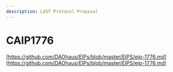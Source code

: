 ```yaml
---
description: L£GT Protocol Proposal
---
```


# CAIP1776

[https://github.com/DAOhaus/EIPs/blob/master/EIPS/eip-1776.md](https://github.com/DAOhaus/EIPs/blob/master/EIPS/eip-1776.md)
